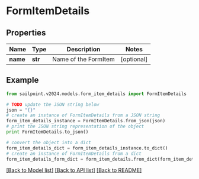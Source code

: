 # FormItemDetails


## Properties

Name | Type | Description | Notes
------------ | ------------- | ------------- | -------------
**name** | **str** | Name of the FormItem | [optional] 

## Example

```python
from sailpoint.v2024.models.form_item_details import FormItemDetails

# TODO update the JSON string below
json = "{}"
# create an instance of FormItemDetails from a JSON string
form_item_details_instance = FormItemDetails.from_json(json)
# print the JSON string representation of the object
print FormItemDetails.to_json()

# convert the object into a dict
form_item_details_dict = form_item_details_instance.to_dict()
# create an instance of FormItemDetails from a dict
form_item_details_form_dict = form_item_details.from_dict(form_item_details_dict)
```
[[Back to Model list]](../README.md#documentation-for-models) [[Back to API list]](../README.md#documentation-for-api-endpoints) [[Back to README]](../README.md)


